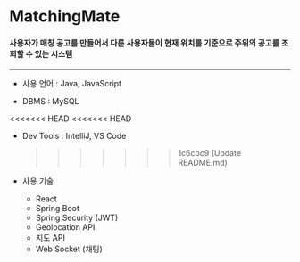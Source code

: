 # MatchingMate

#### 사용자가 매칭 공고를 만들어서 다른 사용자들이 현재 위치를 기준으로 주위의 공고를 조회할 수 있는 시스템

---

- 사용 언어 : Java, JavaScript

- DBMS : MySQL

<<<<<<< HEAD
<<<<<<< HEAD

- Dev Tools : IntelliJ, VS Code

  > > > > > > > 1c6cbc9 (Update README.md)

- 사용 기술
  - React
  - Spring Boot
  - Spring Security (JWT)
  - Geolocation API
  - 지도 API
  - Web Socket (채팅)
